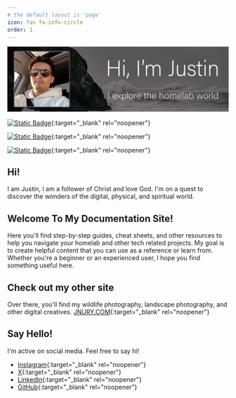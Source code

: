 ```yaml
---
# the default layout is 'page'
icon: fas fa-info-circle
order: 1
---
```

<!-- HERO IMAGE -->
![About Hero Image](/assets/img/about/hero-image-about1.webp)
<br>
<!-- INSTAGRAM BADGE -->
[![Static Badge](https://img.shields.io/badge/justikun-justikun?style=for-the-badge&logo=instagram&logoColor=white&label=Follow&labelColor=%231C1C1C&color=%23E55E35)](https://instagram.com/justikun){:target="_blank" rel="noopener"} &nbsp;
<!-- X BADGE -->
[![Static Badge](https://img.shields.io/badge/justikun-justikun?style=for-the-badge&logo=x&logoColor=white&label=Follow&labelColor=%231C1C1C&color=%234A99E9)](https://x.com/justikun){:target="_blank" rel="noopener"} &nbsp;
<!-- JNURY SITE -->
[![Static Badge](https://img.shields.io/badge/JNURY-JNURY?style=for-the-badge&logoColor=white&label=VISIT%20MY%20SIE&labelColor=%231C1C1C&color=%23863936)](https://jnury.com){:target="_blank" rel="noopener"}

## Hi!
I am Justin, I am a follower of Christ and love God. I'm on a quest to discover the wonders of the digital, physical, and spiritual world.

## Welcome To My Documentation Site!
Here you'll find step-by-step guides, cheat sheets, and other resources to help you navigate your homelab and other tech related projects. My goal is to create helpful content that you can use as a reference or learn from. Whether you're a beginner or an experienced user, I hope you find something useful here.

## Check out my other site
Over there, you'll find my wildlife photography, landscape photography, and other digital creatives.
[JNURY.COM](https://jnury.com){:target="_blank" rel="noopener"}

## Say Hello!
I'm active on social media. Feel free to say hi!
- [Instagram](https://instagram.com/justikun){:target="_blank" rel="noopener"}
- [X](https://x.com/justikun){:target="_blank" rel="noopener"}
- [LinkedIn](https://www.linkedin.com/in/justintlowry/){:target="_blank" rel="noopener"}
- [GitHub](https://github.com/justikun){:target="_blank" rel="noopener"}